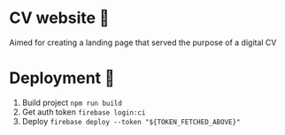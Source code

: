 # CV website 💼
Aimed for creating a landing page that served the purpose of a digital CV

# Deployment 🚀

1. Build project `npm run build`
2. Get auth token `firebase login:ci`
3. Deploy `firebase deploy --token "${TOKEN_FETCHED_ABOVE}"`
